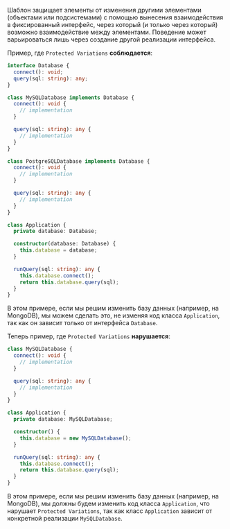 Шаблон защищает элементы от изменения другими элементами (объектами или подсистемами) с помощью вынесения взаимодействия в фиксированный интерфейс, через который (и только через который) возможно взаимодействие между элементами. Поведение может варьироваться лишь через создание другой реализации интерфейса.

Пример, где `Protected Variations` **соблюдается**:

```ts
interface Database {
  connect(): void;
  query(sql: string): any;
}

class MySQLDatabase implements Database {
  connect(): void {
    // implementation
  }

  query(sql: string): any {
    // implementation
  }
}

class PostgreSQLDatabase implements Database {
  connect(): void {
    // implementation
  }

  query(sql: string): any {
    // implementation
  }
}

class Application {
  private database: Database;

  constructor(database: Database) {
    this.database = database;
  }

  runQuery(sql: string): any {
    this.database.connect();
    return this.database.query(sql);
  }
}
```

В этом примере, если мы решим изменить базу данных (например, на MongoDB), мы можем сделать это, не изменяя код класса `Application`, так как он зависит только от интерфейса `Database`.

Теперь пример, где `Protected Variations` **нарушается**:

```ts
class MySQLDatabase {
  connect(): void {
    // implementation
  }

  query(sql: string): any {
    // implementation
  }
}

class Application {
  private database: MySQLDatabase;

  constructor() {
    this.database = new MySQLDatabase();
  }

  runQuery(sql: string): any {
    this.database.connect();
    return this.database.query(sql);
  }
}
```

В этом примере, если мы решим изменить базу данных (например, на MongoDB), мы должны будем изменить код класса `Application`, что нарушает `Protected Variations`, так как класс `Application` зависит от конкретной реализации `MySQLDatabase`.
